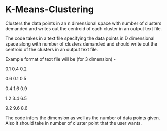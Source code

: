 # K-Means-Clustering
Clusters the data points in an n dimensional space with number of clusters demanded and writes out the centroid of each cluster in an output text file. 

The code takes in a text file specifying the data points in D dimensional space along with number of clusters demanded and should write out the centroid of the clusters in an output text file.

Example format of text file will be (for 3 dimension) - 

0.1 0.4 0.2 

0.6 0.1 0.5 

0.4 1.6 0.9 

1.2 3.4 6.5 

9.2 9.6 8.6

The code infers the dimension as well as the number of data points given. Also it should take in number of cluster point that the user wants. 
